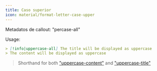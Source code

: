 ```yaml
---
title: Caso superior
icon: material/format-letter-case-upper
---
```


Metadatos de callout: "percase-all"

Usage:
```md
> [!info|uppercase-all] The title will be displayed as uppercase
> The content will be displayed as uppercase
```
> Shorthand for both ["uppercase-content"](../content-styling/page-4.md) and ["uppercase-title"](../title-styling/page-14.md)